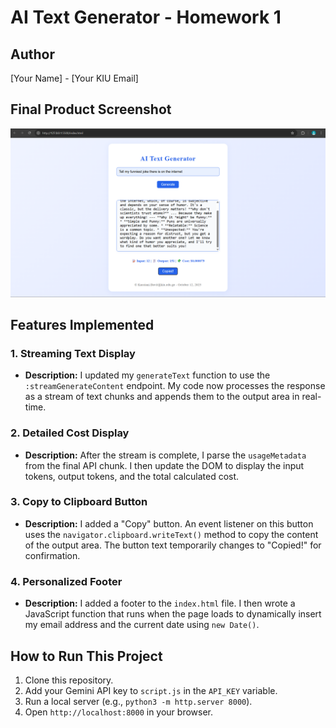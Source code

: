 # AI Text Generator - Homework 1
## Author
[Your Name] - [Your KIU Email]
## Final Product Screenshot
![App Screenshot](Lab1HW/screenshot.png)
## Features Implemented
### 1. Streaming Text Display
* **Description:** I updated my `generateText` function to use
the `:streamGenerateContent` endpoint. My code now processes the
response as a stream of text chunks and appends them to the
output area in real-time.
### 2. Detailed Cost Display
* **Description:** After the stream is complete, I parse the
`usageMetadata` from the final API chunk. I then update the DOM
to display the input tokens, output tokens, and the total
calculated cost.
### 3. Copy to Clipboard Button
* **Description:** I added a "Copy" button. An event listener on
this button uses the `navigator.clipboard.writeText()` method to
copy the content of the output area. The button text temporarily
changes to "Copied!" for confirmation.
### 4. Personalized Footer
* **Description:** I added a footer to the `index.html` file. I
then wrote a JavaScript function that runs when the page loads to
dynamically insert my email address and the current date using
`new Date()`.
## How to Run This Project
1. Clone this repository.
2. Add your Gemini API key to `script.js` in the `API_KEY`
variable.
3. Run a local server (e.g., `python3 -m http.server 8000`).
4. Open `http://localhost:8000` in your browser.
